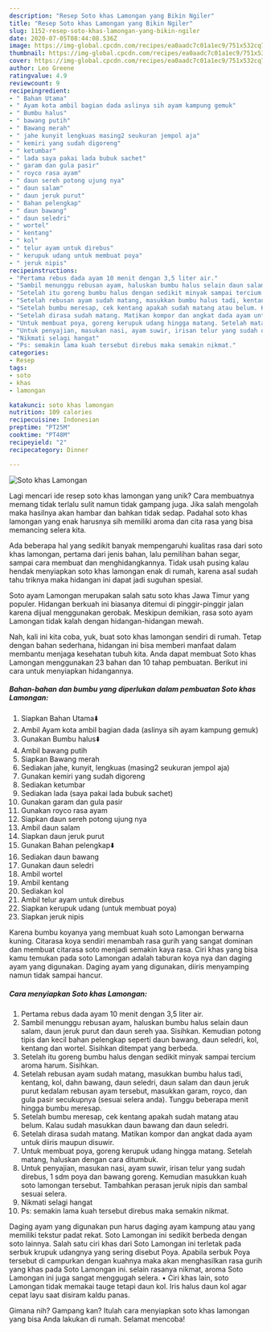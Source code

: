 ```yaml
---
description: "Resep Soto khas Lamongan yang Bikin Ngiler"
title: "Resep Soto khas Lamongan yang Bikin Ngiler"
slug: 1152-resep-soto-khas-lamongan-yang-bikin-ngiler
date: 2020-07-05T08:44:08.536Z
image: https://img-global.cpcdn.com/recipes/ea0aadc7c01a1ec9/751x532cq70/soto-khas-lamongan-foto-resep-utama.jpg
thumbnail: https://img-global.cpcdn.com/recipes/ea0aadc7c01a1ec9/751x532cq70/soto-khas-lamongan-foto-resep-utama.jpg
cover: https://img-global.cpcdn.com/recipes/ea0aadc7c01a1ec9/751x532cq70/soto-khas-lamongan-foto-resep-utama.jpg
author: Leo Greene
ratingvalue: 4.9
reviewcount: 9
recipeingredient:
- " Bahan Utama"
- " Ayam kota ambil bagian dada aslinya sih ayam kampung gemuk"
- " Bumbu halus"
- " bawang putih"
- " Bawang merah"
- " jahe kunyit lengkuas masing2 seukuran jempol aja"
- " kemiri yang sudah digoreng"
- " ketumbar"
- " lada saya pakai lada bubuk sachet"
- " garam dan gula pasir"
- " royco rasa ayam"
- " daun sereh potong ujung nya"
- " daun salam"
- " daun jeruk purut"
- " Bahan pelengkap"
- " daun bawang"
- " daun seledri"
- " wortel"
- " kentang"
- " kol"
- " telur ayam untuk direbus"
- " kerupuk udang untuk membuat poya"
- " jeruk nipis"
recipeinstructions:
- "Pertama rebus dada ayam 10 menit dengan 3,5 liter air."
- "Sambil menunggu rebusan ayam, haluskan bumbu halus selain daun salam, daun jeruk purut dan daun sereh yaa. Sisihkan. Kemudian potong tipis dan kecil bahan pelengkap seperti daun bawang, daun seledri, kol, kentang dan wortel. Sisihkan ditempat yang berbeda."
- "Setelah itu goreng bumbu halus dengan sedikit minyak sampai tercium aroma harum. Sisihkan."
- "Setelah rebusan ayam sudah matang, masukkan bumbu halus tadi, kentang, kol, dahn bawang, daun seledri, daun salam dan daun jeruk purut kedalam rebusan ayam tersebut, masukkan garam, royco, dan gula pasir secukupnya (sesuai selera anda). Tunggu beberapa menit hingga bumbu meresap."
- "Setelah bumbu meresap, cek kentang apakah sudah matang atau belum. Kalau sudah masukkan daun bawang dan daun seledri."
- "Setelah dirasa sudah matang. Matikan kompor dan angkat dada ayam untuk diiris maupun disuwir."
- "Untuk membuat poya, goreng kerupuk udang hingga matang. Setelah matang, haluskan dengan cara ditumbuk."
- "Untuk penyajian, masukan nasi, ayam suwir, irisan telur yang sudah direbus, 1 sdm poya dan bawang goreng. Kemudian masukkan kuah soto lamongan tersebut. Tambahkan perasan jeruk nipis dan sambal sesuai selera."
- "Nikmati selagi hangat"
- "Ps: semakin lama kuah tersebut direbus maka semakin nikmat."
categories:
- Resep
tags:
- soto
- khas
- lamongan

katakunci: soto khas lamongan 
nutrition: 109 calories
recipecuisine: Indonesian
preptime: "PT25M"
cooktime: "PT48M"
recipeyield: "2"
recipecategory: Dinner

---
```



![Soto khas Lamongan](https://img-global.cpcdn.com/recipes/ea0aadc7c01a1ec9/751x532cq70/soto-khas-lamongan-foto-resep-utama.jpg)

Lagi mencari ide resep soto khas lamongan yang unik? Cara membuatnya memang tidak terlalu sulit namun tidak gampang juga. Jika salah mengolah maka hasilnya akan hambar dan bahkan tidak sedap. Padahal soto khas lamongan yang enak harusnya sih memiliki aroma dan cita rasa yang bisa memancing selera kita.

Ada beberapa hal yang sedikit banyak mempengaruhi kualitas rasa dari soto khas lamongan, pertama dari jenis bahan, lalu pemilihan bahan segar, sampai cara membuat dan menghidangkannya. Tidak usah pusing kalau hendak menyiapkan soto khas lamongan enak di rumah, karena asal sudah tahu triknya maka hidangan ini dapat jadi suguhan spesial.

Soto ayam Lamongan merupakan salah satu soto khas Jawa Timur yang populer. Hidangan berkuah ini biasanya ditemui di pinggir-pinggir jalan karena dijual menggunakan gerobak. Meskipun demikian, rasa soto ayam Lamongan tidak kalah dengan hidangan-hidangan mewah.


Nah, kali ini kita coba, yuk, buat soto khas lamongan sendiri di rumah. Tetap dengan bahan sederhana, hidangan ini bisa memberi manfaat dalam membantu menjaga kesehatan tubuh kita. Anda dapat membuat Soto khas Lamongan menggunakan 23 bahan dan 10 tahap pembuatan. Berikut ini cara untuk menyiapkan hidangannya.

<!--inarticleads1-->

##### Bahan-bahan dan bumbu yang diperlukan dalam pembuatan Soto khas Lamongan:

1. Siapkan  Bahan Utama⬇️
1. Ambil  Ayam kota ambil bagian dada (aslinya sih ayam kampung gemuk)
1. Gunakan  Bumbu halus⬇️
1. Ambil  bawang putih
1. Siapkan  Bawang merah
1. Sediakan  jahe, kunyit, lengkuas (masing2 seukuran jempol aja)
1. Gunakan  kemiri yang sudah digoreng
1. Sediakan  ketumbar
1. Sediakan  lada (saya pakai lada bubuk sachet)
1. Gunakan  garam dan gula pasir
1. Gunakan  royco rasa ayam
1. Siapkan  daun sereh potong ujung nya
1. Ambil  daun salam
1. Siapkan  daun jeruk purut
1. Gunakan  Bahan pelengkap⬇️
1. Sediakan  daun bawang
1. Gunakan  daun seledri
1. Ambil  wortel
1. Ambil  kentang
1. Sediakan  kol
1. Ambil  telur ayam untuk direbus
1. Siapkan  kerupuk udang (untuk membuat poya)
1. Siapkan  jeruk nipis


Karena bumbu koyanya yang membuat kuah soto Lamongan berwarna kuning. Citarasa koya sendiri menambah rasa gurih yang sangat dominan dan membuat citarasa soto menjadi semakin kaya rasa. Ciri khas yang bisa kamu temukan pada soto Lamongan adalah taburan koya nya dan daging ayam yang digunakan. Daging ayam yang digunakan, diiris menyamping namun tidak sampai hancur. 

<!--inarticleads2-->

##### Cara menyiapkan Soto khas Lamongan:

1. Pertama rebus dada ayam 10 menit dengan 3,5 liter air.
1. Sambil menunggu rebusan ayam, haluskan bumbu halus selain daun salam, daun jeruk purut dan daun sereh yaa. Sisihkan. Kemudian potong tipis dan kecil bahan pelengkap seperti daun bawang, daun seledri, kol, kentang dan wortel. Sisihkan ditempat yang berbeda.
1. Setelah itu goreng bumbu halus dengan sedikit minyak sampai tercium aroma harum. Sisihkan.
1. Setelah rebusan ayam sudah matang, masukkan bumbu halus tadi, kentang, kol, dahn bawang, daun seledri, daun salam dan daun jeruk purut kedalam rebusan ayam tersebut, masukkan garam, royco, dan gula pasir secukupnya (sesuai selera anda). Tunggu beberapa menit hingga bumbu meresap.
1. Setelah bumbu meresap, cek kentang apakah sudah matang atau belum. Kalau sudah masukkan daun bawang dan daun seledri.
1. Setelah dirasa sudah matang. Matikan kompor dan angkat dada ayam untuk diiris maupun disuwir.
1. Untuk membuat poya, goreng kerupuk udang hingga matang. Setelah matang, haluskan dengan cara ditumbuk.
1. Untuk penyajian, masukan nasi, ayam suwir, irisan telur yang sudah direbus, 1 sdm poya dan bawang goreng. Kemudian masukkan kuah soto lamongan tersebut. Tambahkan perasan jeruk nipis dan sambal sesuai selera.
1. Nikmati selagi hangat
1. Ps: semakin lama kuah tersebut direbus maka semakin nikmat.


Daging ayam yang digunakan pun harus daging ayam kampung atau yang memiliki tekstur padat rekat. Soto Lamongan ini sedikit berbeda dengan soto lainnya. Salah satu ciri khas dari Soto Lamongan ini terletak pada serbuk krupuk udangnya yang sering disebut Poya. Apabila serbuk Poya tersebut di campurkan dengan kuahnya maka akan menghasilkan rasa gurih yang khas pada Soto Lamongan ini. selain rasanya nikmat, aroma Soto Lamongan ini juga sangat menggugah selera. • Ciri khas lain, soto Lamongan tidak memakai tauge tetapi daun kol. Iris halus daun kol agar cepat layu saat disiram kaldu panas. 

Gimana nih? Gampang kan? Itulah cara menyiapkan soto khas lamongan yang bisa Anda lakukan di rumah. Selamat mencoba!
